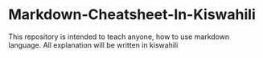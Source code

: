 # Markdown-Cheatsheet-In-Kiswahili
This repository is intended to teach anyone, how to use markdown language. All explanation will be written in kiswahili
